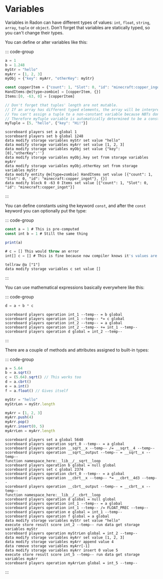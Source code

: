 # Variables

Variables in Radon can have different types of values: `int`, `float`, `string`, `array`, `tuple` or `object`. Don't
forget that variables are statically typed, so you can't change their types.

You can define or alter variables like this:

::: code-group

```js [Radon]
a = 1
b = 1.248
myStr = "hello"
myArr = [1, 2, 3]
myObj = {"key": myArr, "otherKey": myStr}

const copperItem = {"count": 1, "Slot": 0, "id": "minecraft:copper_ingot"} // Immutable variable
HandItems:@e[type=zombie] = [copperItem, {}]
Items:[0, -63, 0] = [copperItem]

// Don't forget that tuples' length are not mutable.
// If an array has different typed elements, the array will be interpreted as a tuple
// You can't assign a tuple to a non-constant variable because NBTs don't support tuples
// Therefore myTuple variable is automatically determined to be a constant
myTuple = [5, "hello", {"key": "Hi!"}]
```

```mcfunction [mcfunction]
scoreboard players set a global 1
scoreboard players set b global 1248
data modify storage variables myStr set value "hello"
data modify storage variables myArr set value [1, 2, 3]
data modify storage variables myObj set value {"key":[0],"otherKey":''}
data modify storage variables myObj.key set from storage variables myArr
data modify storage variables myObj.otherKey set from storage variables myStr
data modify entity @e[type=zombie] HandItems set value [{"count": 1, "Slot": 0, "id": "minecraft:copper_ingot"}, {}]
data modify block 0 -63 0 Items set value [{"count": 1, "Slot": 0, "id": "minecraft:copper_ingot"}]
```

:::

You can define constants using the keyword `const`, and after the `const` keyword you can optionally put the type:

::: code-group

```js [Radon]
const a = 1 # This is pre-computed
const int b = 1 # Still the same thing

print(a)

# c = [] This would throw an error
int[] c = [] # This is fine because now compiler knows it's values are of type int
```

```mcfunction [mcfunction]
tellraw @a ["1"]
data modify storage variables c set value []
```

:::

You can use mathematical expressions basically everywhere like this:

::: code-group

```js [Radon]
d = a + b * c
```

```mcfunction [mcfunction]
scoreboard players operation int_1 --temp-- = b global
scoreboard players operation int_1 --temp-- *= c global
scoreboard players operation int_2 --temp-- = a global
scoreboard players operation int_2 --temp-- += int_1 --temp--
scoreboard players operation d global = int_2 --temp--
```

:::

There are a couple of methods and attributes assigned to built-in types:

::: code-group

```js [Radon]
a = 5.64
b = a.sqrt()
c = (5.64).sqrt() // This works too
d = a.cbrt()
e = a.int()
f = a.float() // Gives itself

myStr = "hello"
myStrLen = myStr.length

myArr = [1, 2, 3]
myArr.push(4)
myArr.pop()
myArr.insert(0, 5)
myArrLen = myArr.length
```

```mcfunction [mcfunction]
scoreboard players set a global 5640
scoreboard players operation sqrt_0 --temp-- = a global
scoreboard players operation __sqrt__x --temp-- /= __sqrt__4 --temp--
scoreboard players operation __sqrt__output --temp-- = __sqrt__x --temp--
function namespace_here:__lib__/__sqrt__loop
scoreboard players operation b global = null global
scoreboard players set c global 2374
scoreboard players operation cbrt_0 --temp-- = a global
scoreboard players operation __cbrt__x --temp-- *= __cbrt__4d3 --temp--
scoreboard players operation __cbrt__output --temp-- = __cbrt__x --temp--
function namespace_here:__lib__/__cbrt__loop
scoreboard players operation d global = null global
scoreboard players operation int_1 --temp-- = a global
scoreboard players operation int_1 --temp-- /= FLOAT_PREC --temp--
scoreboard players operation e global = int_1 --temp--
scoreboard players operation f global = a global
data modify storage variables myStr set value "hello"
execute store result score int_2 --temp-- run data get storage variables myStr
scoreboard players operation myStrLen global = int_2 --temp--
data modify storage variables myArr set value [1, 2, 3]
data modify storage variables myArr append value 4
data remove storage variables myArr[-1]
data modify storage variables myArr insert 0 value 5
execute store result score int_5 --temp-- run data get storage variables myArr
scoreboard players operation myArrLen global = int_5 --temp--
```

:::
